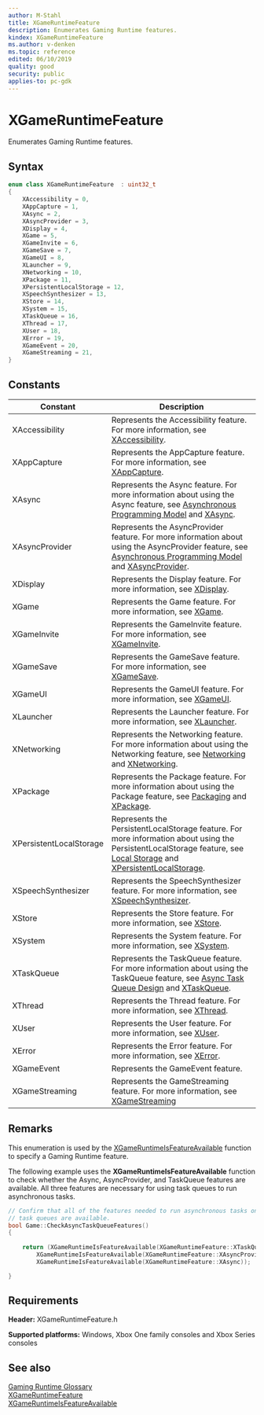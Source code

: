 ```yaml
---
author: M-Stahl
title: XGameRuntimeFeature
description: Enumerates Gaming Runtime features.
kindex: XGameRuntimeFeature
ms.author: v-denken
ms.topic: reference
edited: 06/10/2019
quality: good
security: public
applies-to: pc-gdk
---
```


# XGameRuntimeFeature  
  
Enumerates Gaming Runtime features.  
  
## Syntax  
  
```cpp
enum class XGameRuntimeFeature  : uint32_t  
{  
    XAccessibility = 0,  
    XAppCapture = 1,  
    XAsync = 2,  
    XAsyncProvider = 3,  
    XDisplay = 4,  
    XGame = 5,  
    XGameInvite = 6,  
    XGameSave = 7,  
    XGameUI = 8,  
    XLauncher = 9,  
    XNetworking = 10,  
    XPackage = 11,  
    XPersistentLocalStorage = 12,  
    XSpeechSynthesizer = 13,  
    XStore = 14,  
    XSystem = 15,  
    XTaskQueue = 16,  
    XThread = 17,  
    XUser = 18,  
    XError = 19,  
    XGameEvent = 20, 
    XGameStreaming = 21, 
}  
```  
  
## Constants  
  
| Constant | Description |
| --- | --- |
| XAccessibility | Represents the Accessibility feature. For more information, see [XAccessibility](../../xaccessibility/xaccessibility_members.md). |  
| XAppCapture | Represents the AppCapture feature. For more information, see [XAppCapture](../../xappcapture/xappcapture_members.md). |  
| XAsync | Represents the Async feature. For more information about using the Async feature, see [Asynchronous Programming Model](../../../../system/overviews/async-programming-model.md) and [XAsync](../../xasync/xasync_members.md). |  
| XAsyncProvider | Represents the AsyncProvider feature. For more information about using the AsyncProvider feature, see [Asynchronous Programming Model](../../../../system/overviews/async-programming-model.md) and [XAsyncProvider](../../xasyncprovider/xasyncprovider_members.md). |  
| XDisplay | Represents the Display feature. For more information, see [XDisplay](../../xdisplay/xdisplay_members.md). |  
| XGame | Represents the Game feature. For more information, see [XGame](../../xgame/xgame_members.md). |  
| XGameInvite | Represents the GameInvite feature. For more information, see [XGameInvite](../../xgameinvite/xgameinvite_members.md). |  
| XGameSave | Represents the GameSave feature. For more information, see [XGameSave](../../xgamesave/xgamesave_members.md). |  
| XGameUI | Represents the GameUI feature. For more information, see [XGameUI](../../xgameui/xgameui_members.md). |  
| XLauncher | Represents the Launcher feature. For more information, see [XLauncher](../../xlauncher/xlauncher_members.md). |  
| XNetworking | Represents the Networking feature. For more information about using the Networking feature, see [Networking](../../../../networking/gc-networking-toc.md) and [XNetworking](../../../networking/xnetworking/xnetworking_members.md). |  
| XPackage | Represents the Package feature. For more information about using the Package feature, see [Packaging](../../../../packaging/gc-packaging-toc.md) and [XPackage](../../xpackage/xpackage_members.md). |  
| XPersistentLocalStorage | Represents the PersistentLocalStorage feature. For more information about using the PersistentLocalStorage feature, see [Local Storage](../../../../system/overviews/local-storage.md) and [XPersistentLocalStorage](../../xpersistentlocalstorage/xpersistentlocalstorage_members.md).|  
| XSpeechSynthesizer | Represents the SpeechSynthesizer feature. For more information, see [XSpeechSynthesizer](../../xspeechsynthesizer/xspeechsynthesizer_members.md). |  
| XStore | Represents the Store feature. For more information, see [XStore](../../xstore/xstore_members.md). |  
| XSystem | Represents the System feature. For more information, see [XSystem](../../xsystem/xsystem_members.md). |  
| XTaskQueue | Represents the TaskQueue feature. For more information about using the TaskQueue feature, see [Async Task Queue Design](../../../../system/overviews/async-task-queue-design.md) and [XTaskQueue](../../xtaskqueue/xtaskqueue_members.md). |  
| XThread | Represents the Thread feature. For more information, see [XThread](../../xthread/xthread_members.md). |  
| XUser | Represents the User feature. For more information, see [XUser](../../xuser/xuser_members.md). |  
| XError | Represents the Error feature. For more information, see [XError](../../xerror/xerror_members.md). |  
| XGameEvent | Represents the GameEvent feature. |  
| XGameStreaming | Represents the GameStreaming feature. For more information, see [XGameStreaming](../../xgamestreaming/xgamestreaming_members.md) |
  
## Remarks
  
This enumeration is used by the [XGameRuntimeIsFeatureAvailable](../functions/xgameruntimeisfeatureavailable.md) function to specify a Gaming Runtime feature.
  
The following example uses the **XGameRuntimeIsFeatureAvailable** function to check whether the Async, AsyncProvider, and TaskQueue features are available. All three features are necessary for using task queues to run asynchronous tasks.  
  
```cpp
// Confirm that all of the features needed to run asynchronous tasks on 
// task queues are available.
bool Game::CheckAsyncTaskQueueFeatures()
{
    
    return (XGameRuntimeIsFeatureAvailable(XGameRuntimeFeature::XTaskQueue) &&
        XGameRuntimeIsFeatureAvailable(XGameRuntimeFeature::XAsyncProvider) &&
        XGameRuntimeIsFeatureAvailable(XGameRuntimeFeature::XAsync));

}
```

  
## Requirements  
  
**Header:** XGameRuntimeFeature.h
  
**Supported platforms:** Windows, Xbox One family consoles and Xbox Series consoles  
  
## See also  
[Gaming Runtime Glossary](../../../../system/overviews/gaming-runtime-glossary.md)  
[XGameRuntimeFeature](../xgameruntimefeature_members.md)  
[XGameRuntimeIsFeatureAvailable](../functions/xgameruntimeisfeatureavailable.md)  
  